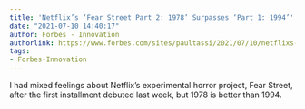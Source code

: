 ```yaml
---
title: 'Netflix’s ‘Fear Street Part 2: 1978’ Surpasses ‘Part 1: 1994’'
date: "2021-07-10 14:40:17"
author: Forbes - Innovation
authorlink: https://www.forbes.com/sites/paultassi/2021/07/10/netflixs-fear-street-part-2-1978-surpasses-part-1-1994/
tags:
- Forbes-Innovation
---
```

I had mixed feelings about Netflix’s experimental horror project, Fear Street, after the first installment debuted last week, but 1978 is better than 1994.